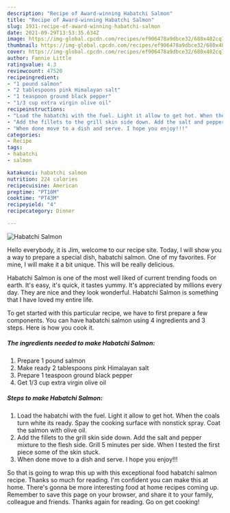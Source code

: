 ```yaml
---
description: "Recipe of Award-winning Habatchi Salmon"
title: "Recipe of Award-winning Habatchi Salmon"
slug: 1931-recipe-of-award-winning-habatchi-salmon
date: 2021-09-29T13:53:35.634Z
image: https://img-global.cpcdn.com/recipes/ef906478a9dbce32/680x482cq70/habatchi-salmon-recipe-main-photo.jpg
thumbnail: https://img-global.cpcdn.com/recipes/ef906478a9dbce32/680x482cq70/habatchi-salmon-recipe-main-photo.jpg
cover: https://img-global.cpcdn.com/recipes/ef906478a9dbce32/680x482cq70/habatchi-salmon-recipe-main-photo.jpg
author: Fannie Little
ratingvalue: 4.3
reviewcount: 47520
recipeingredient:
- "1 pound salmon"
- "2 tablespoons pink Himalayan salt"
- "1 teaspoon ground black pepper"
- "1/3 cup extra virgin olive oil"
recipeinstructions:
- "Load the habatchi with the fuel. Light it allow to get hot. When the coals turn white its ready. Spay the cooking surface with nonstick spray. Coat the salmon with olive oil."
- "Add the fillets to the grill skin side down. Add the salt and pepper mixture to the flesh side. Grill 5 minutes per side. When I tested the first piece some of the skin stuck."
- "When done move to a dish and serve. I hope you enjoy!!!"
categories:
- Recipe
tags:
- habatchi
- salmon

katakunci: habatchi salmon 
nutrition: 224 calories
recipecuisine: American
preptime: "PT10M"
cooktime: "PT43M"
recipeyield: "4"
recipecategory: Dinner

---
```



![Habatchi Salmon](https://img-global.cpcdn.com/recipes/ef906478a9dbce32/680x482cq70/habatchi-salmon-recipe-main-photo.jpg)

Hello everybody, it is Jim, welcome to our recipe site. Today, I will show you a way to prepare a special dish, habatchi salmon. One of my favorites. For mine, I will make it a bit unique. This will be really delicious.

Habatchi Salmon is one of the most well liked of current trending foods on earth. It's easy, it's quick, it tastes yummy. It's appreciated by millions every day. They are nice and they look wonderful. Habatchi Salmon is something that I have loved my entire life.




To get started with this particular recipe, we have to first prepare a few components. You can have habatchi salmon using 4 ingredients and 3 steps. Here is how you cook it.

<!--inarticleads1-->

##### The ingredients needed to make Habatchi Salmon:

1. Prepare 1 pound salmon
1. Make ready 2 tablespoons pink Himalayan salt
1. Prepare 1 teaspoon ground black pepper
1. Get 1/3 cup extra virgin olive oil




<!--inarticleads2-->

##### Steps to make Habatchi Salmon:

1. Load the habatchi with the fuel. Light it allow to get hot. When the coals turn white its ready. Spay the cooking surface with nonstick spray. Coat the salmon with olive oil.
1. Add the fillets to the grill skin side down. Add the salt and pepper mixture to the flesh side. Grill 5 minutes per side. When I tested the first piece some of the skin stuck.
1. When done move to a dish and serve. I hope you enjoy!!!




So that is going to wrap this up with this exceptional food habatchi salmon recipe. Thanks so much for reading. I'm confident you can make this at home. There's gonna be more interesting food at home recipes coming up. Remember to save this page on your browser, and share it to your family, colleague and friends. Thanks again for reading. Go on get cooking!
